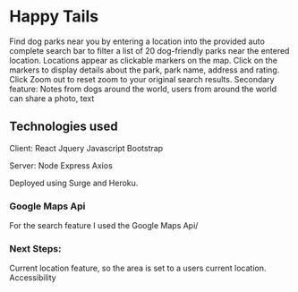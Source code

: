 # Happy Tails

Find dog parks near you by entering a location into the provided auto complete search bar to filter a list of 20 dog-friendly parks near the entered location. Locations appear as clickable markers on the map. Click on the markers to display details about the park, park name, address and rating. Click Zoom out to reset zoom to your original search results.
Secondary feature: Notes from dogs around the world, users from around the world can share a photo, text

## Technologies used

Client:
React
Jquery
Javascript
Bootstrap

Server:
Node
Express
Axios


Deployed using Surge and Heroku.

### Google Maps Api

For the search feature I used the Google Maps Api/


### Next Steps:

Current location feature, so the area is set to a users current location.
Accessibility
